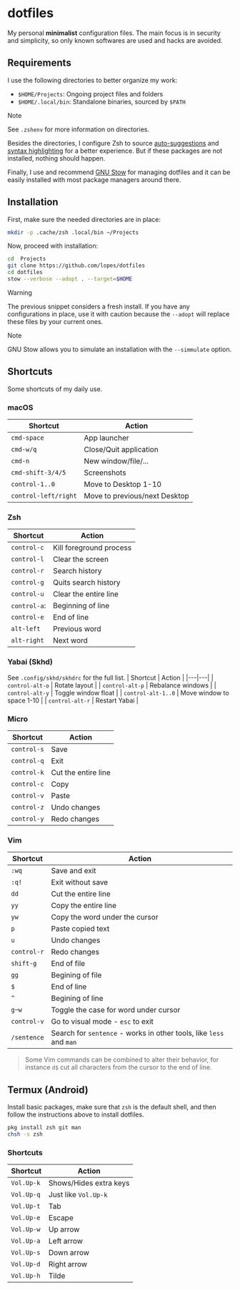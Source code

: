 # dotfiles
My personal **minimalist** configuration files.  The main focus is in security and simplicity, so only known softwares are used and hacks are avoided.


## Requirements
I use the following directories to better organize my work:

- `$HOME/Projects`: Ongoing project files and folders
- `$HOME/.local/bin`: Standalone binaries, sourced by `$PATH`

>[!NOTE]
>See `.zshenv` for more information on directories.

Besides the directories, I configure Zsh to source [auto-suggestions](https://github.com/zsh-users/zsh-autosuggestions) and [syntax highlighting](https://github.com/zsh-users/zsh-syntax-highlighting) for a better experience.  But if these packages are not installed, nothing should happen.

Finally, I use and recommend [GNU Stow](https://www.gnu.org/software/stow/) for managing dotfiles and it can be easily installed with most package managers around there.


## Installation
First, make sure the needed directories are in place:

```sh
mkdir -p .cache/zsh .local/bin ~/Projects
```
Now, proceed with installation:

```sh
cd  Projects
git clone https://github.com/lopes/dotfiles
cd dotfiles
stow --verbose --adopt . --target=$HOME
```

>[!WARNING]
>The previous snippet considers a fresh install.  If you have any configurations in place, use it with caution because the `--adopt` will replace these files by your current ones.

>[!NOTE]
> GNU Stow allows you to simulate an installation with the `--simmulate` option.


## Shortcuts
Some shortcuts of my daily use.

### macOS
| Shortcut | Action |
|---|---|
| `cmd-space` | App launcher |
| `cmd-w/q` | Close/Quit application |
| `cmd-n` | New window/file/... |
| `cmd-shift-3/4/5` | Screenshots |
| `control-1..0` | Move to Desktop 1-10 |
| `control-left/right` | Move to previous/next Desktop |

### Zsh
| Shortcut | Action |
|---|---|
| `control-c` | Kill foreground process |
| `control-l` | Clear the screen |
| `control-r` | Search history |
| `control-g` | Quits search history |
| `control-u` | Clear the entire line |
| `control-a`: | Beginning of line |
| `control-e` | End of line |
| `alt-left` | Previous word |
| `alt-right` | Next word |

### Yabai (Skhd)
See `.config/skhd/skhdrc` for the full list.
| Shortcut | Action |
|---|---|
| `control-alt-o` | Rotate layout |
| `control-alt-p` | Rebalance windows |
| `control-alt-y` | Toggle window float |
| `control-alt-1..0` | Move window to space 1-10 |
| `control-alt-r` | Restart Yabai |

### Micro
| Shortcut | Action |
|---|---|
| `control-s` | Save |
| `control-q` | Exit |
| `control-k` | Cut the entire line |
| `control-c` | Copy |
| `control-v` | Paste |
| `control-z` | Undo changes |
| `control-y` | Redo changes |

### Vim
| Shortcut | Action |
|---|---|
| `:wq` | Save and exit |
| `:q!` | Exit without save |
| `dd` | Cut the entire line |
| `yy` | Copy the entire line |
| `yw` | Copy the word under the cursor |
| `p` | Paste copied text |
| `u` | Undo changes |
| `control-r` | Redo changes |
| `shift-g` | End of file |
| `gg` | Begining of file |
| `$` | End of line |
| `^` | Begining of line |
| `g~w` | Toggle the case for word under cursor |
| `control-v` | Go to visual mode - `esc` to exit |
| `/sentence` | Search for `sentence` - works in other tools, like `less` and `man` |

> Some Vim commands can be combined to alter their behavior, for instance `d$` cut all characters from the cursor to the end of line.


## Termux (Android)
Install basic packages, make sure that `zsh` is the default shell, and then follow the instructions above to install dotfiles.

```sh
pkg install zsh git man
chsh -s zsh
```

### Shortcuts
| Shortcut | Action |
|---|---|
| `Vol.Up-k` | Shows/Hides extra keys |
| `Vol.Up-q` | Just like `Vol.Up-k` |
| `Vol.Up-t` | Tab |
| `Vol.Up-e` | Escape |
| `Vol.Up-w` | Up arrow |
| `Vol.Up-a` | Left arrow |
| `Vol.Up-s` | Down arrow |
| `Vol.Up-d` | Right arrow |
| `Vol.Up-h` | Tilde |
